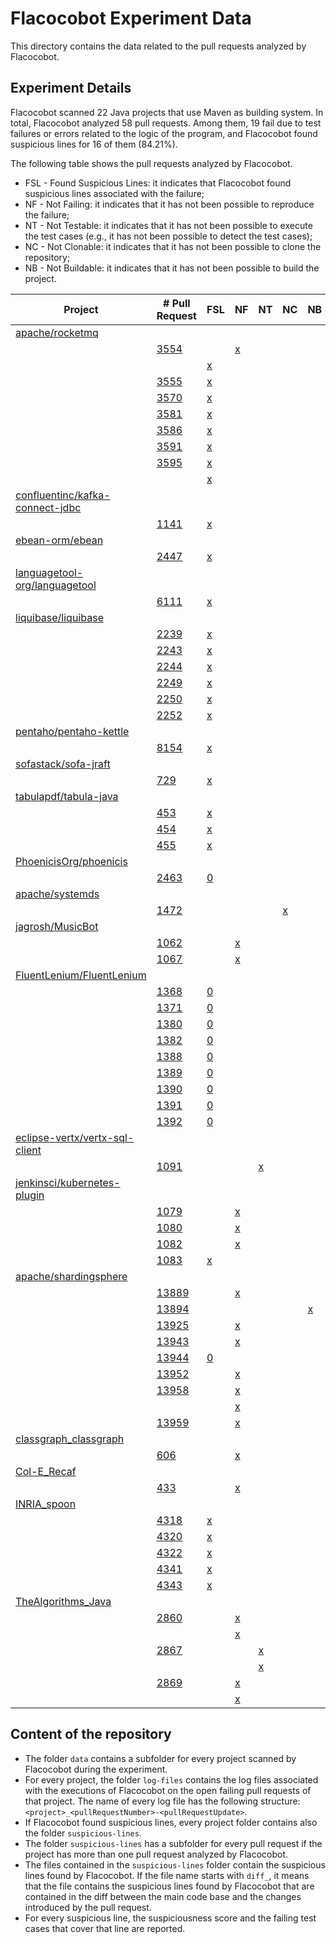 # Flacocobot Experiment Data

This directory contains the data related to the pull requests analyzed by Flacocobot.

## Experiment Details

Flacocobot scanned 22 Java projects that use Maven as building system. In total, Flacocobot analyzed 58 pull requests. Among them, 19 fail due to
test failures or errors related to the logic of the program, and Flacocobot found suspicious lines for 16 of them (84.21%).

The following table shows the pull requests analyzed by Flacocobot.

- FSL - Found Suspicious Lines: it indicates that Flacocobot found suspicious lines associated with the failure;
- NF - Not Failing: it indicates that it has not been possible to reproduce the failure;
- NT - Not Testable: it indicates that it has not been possible to execute the test cases (e.g., it has not been possible to detect the test cases);
- NC - Not Clonable: it indicates that it has not been possible to clone the repository;
- NB - Not Buildable: it indicates that it has not been possible to build the project.

|Project                                                                              |# Pull Request                                                      |FSL                                                                                             |NF                                                                                      |NT                                                                                            |NC                                                              |NB                                                                           |Suggested Lines                                                   |Details                                     |
|-------------------------------------------------------------------------------------|--------------------------------------------------------------------|------------------------------------------------------------------------------------------------|----------------------------------------------------------------------------------------|----------------------------------------------------------------------------------------------|----------------------------------------------------------------|-----------------------------------------------------------------------------|------------------------------------------------------------------|--------------------------------------------|
|[apache/rocketmq](https://github.com/apache/rocketmq)                                |                                                                    |                                                                                                |                                                                                        |                                                                                              |                                                                |                                                                             |                                                                  |[Link](data/apache_rocketmq)                |
|                                                                                     |[3554](https://github.com/apache/rocketmq/pull/3554)                |                                                                                                |[x](data/apache_rocketmq/log-files/apache_rocketmq_pull3554-1.log)                      |                                                                                              |                                                                |                                                                             |                                                                  |                                            |
|                                                                                     |                                                                    |[x](data/apache_rocketmq/log-files/apache_rocketmq_pull3554-2.log)                              |                                                                                        |                                                                                              |                                                                |                                                                             |[Link](data/apache_rocketmq/suspicious-lines/3554)                |                                            |
|                                                                                     |[3555](https://github.com/apache/rocketmq/pull/3555)                |[x](data/apache_rocketmq/log-files/apache_rocketmq_pull3555.log)                                |                                                                                        |                                                                                              |                                                                |                                                                             |[Link](data/apache_rocketmq/suspicious-lines/3555)                |                                            |
|                                                                                     |[3570](https://github.com/apache/rocketmq/pull/3570)                |[x](data/apache_rocketmq/log-files/apache_rocketmq_pull3570.log)                                |                                                                                        |                                                                                              |                                                                |                                                                             |[Link](data/apache_rocketmq/suspicious-lines/3570)                |                                            |
|                                                                                     |[3581](https://github.com/apache/rocketmq/pull/3581)                |[x](data/apache_rocketmq/log-files/apache_rocketmq_pull3581.log)                                |                                                                                        |                                                                                              |                                                                |                                                                             |[Link](data/apache_rocketmq/suspicious-lines/3581)                |                                            |
|                                                                                     |[3586](https://github.com/apache/rocketmq/pull/3586)                |[x](data/apache_rocketmq/log-files/apache_rocketmq_pull3586.log)                                |                                                                                        |                                                                                              |                                                                |                                                                             |[Link](data/apache_rocketmq/suspicious-lines/3586)                |                                            |
|                                                                                     |[3591](https://github.com/apache/rocketmq/pull/3591)                |[x](data/apache_rocketmq/log-files/apache_rocketmq_pull3591.log)                                |                                                                                        |                                                                                              |                                                                |                                                                             |[Link](data/apache_rocketmq/suspicious-lines/3591)                |                                            |
|                                                                                     |[3595](https://github.com/apache/rocketmq/pull/3595)                |[x](data/apache_rocketmq/log-files/apache_rocketmq_pull3595-1.log)                              |                                                                                        |                                                                                              |                                                                |                                                                             |[Update 1](data/apache_rocketmq/suspicious-lines/3595/01)         |                                            |
|                                                                                     |                                                                    |[x](data/apache_rocketmq/log-files/apache_rocketmq_pull3595-2.log)                              |                                                                                        |                                                                                              |                                                                |                                                                             |[Update 2](data/apache_rocketmq/suspicious-lines/3595/02)         |                                            |
|[confluentinc/kafka-connect-jdbc](https://github.com/confluentinc/kafka-connect-jdbc)|                                                                    |                                                                                                |                                                                                        |                                                                                              |                                                                |                                                                             |                                                                  |[Link](data/confluentinc_kafka-connect-jdbc)|
|                                                                                     |[1141](https://github.com/confluentinc/kafka-connect-jdbc/pull/1141)|[x](data/confluentinc_kafka-connect-jdbc/log-files/confluentinc_kafka-connect-jdbc_pull1141.log)|                                                                                        |                                                                                              |                                                                |                                                                             |[Link](data/confluentinc_kafka-connect-jdbc/suspicious-lines/1141)|                                            |
|[ebean-orm/ebean](https://github.com/ebean-orm/ebean)                                |                                                                    |                                                                                                |                                                                                        |                                                                                              |                                                                |                                                                             |                                                                  |[Link](data/ebean-orm_ebean)                |
|                                                                                     |[2447](https://github.com/ebean-orm/ebean/pull/2447)                |[x](data/ebean-orm_ebean/log-files/ebean-orm_ebean_pull2447.log)                                |                                                                                        |                                                                                              |                                                                |                                                                             |[Link](data/ebean-orm_ebean/suspicious-lines/2447)                |                                            |
|[languagetool-org/languagetool](https://github.com/languagetool-org/languagetool)    |                                                                    |                                                                                                |                                                                                        |                                                                                              |                                                                |                                                                             |                                                                  |[Link](data/languagetool-org_languagetool)  |
|                                                                                     |[6111](https://github.com/languagetool-org/languagetool/pull/6111)  |[x](data/languagetool-org_languagetool/log-files/languagetool-org_languagetool_pull6111.log)    |                                                                                        |                                                                                              |                                                                |                                                                             |[Link](data/languagetool-org_languagetool/suspicious-lines/6111)  |                                            |
|[liquibase/liquibase](https://github.com/liquibase/liquibase)                        |                                                                    |                                                                                                |                                                                                        |                                                                                              |                                                                |                                                                             |                                                                  |[Link](data/liquibase_liquibase)            |
|                                                                                     |[2239](https://github.com/liquibase/liquibase/pull/2239)            |[x](data/liquibase_liquibase/log-files/liquibase_liquibase_pull2239.log)                        |                                                                                        |                                                                                              |                                                                |                                                                             |[Link](data/liquibase_liquibase/suspicious-lines/2239)            |                                            |
|                                                                                     |[2243](https://github.com/liquibase/liquibase/pull/2243)            |[x](data/liquibase_liquibase/log-files/liquibase_liquibase_pull2243.log)                        |                                                                                        |                                                                                              |                                                                |                                                                             |[Link](data/liquibase_liquibase/suspicious-lines/2243)            |                                            |
|                                                                                     |[2244](https://github.com/liquibase/liquibase/pull/2244)            |[x](data/liquibase_liquibase/log-files/liquibase_liquibase_pull2244.log)                        |                                                                                        |                                                                                              |                                                                |                                                                             |[Link](data/liquibase_liquibase/suspicious-lines/2244)            |                                            |
|                                                                                     |[2249](https://github.com/liquibase/liquibase/pull/2249)            |[x](data/liquibase_liquibase/log-files/liquibase_liquibase_pull2249.log)                        |                                                                                        |                                                                                              |                                                                |                                                                             |[Link](data/liquibase_liquibase/suspicious-lines/2249)            |                                            |
|                                                                                     |[2250](https://github.com/liquibase/liquibase/pull/2250)            |[x](data/liquibase_liquibase/log-files/liquibase_liquibase_pull2250.log)                        |                                                                                        |                                                                                              |                                                                |                                                                             |[Link](data/liquibase_liquibase/suspicious-lines/2250)            |                                            |
|                                                                                     |[2252](https://github.com/liquibase/liquibase/pull/2252)            |[x](data/liquibase_liquibase/log-files/liquibase_liquibase_pull2252.log)                        |                                                                                        |                                                                                              |                                                                |                                                                             |[Link](data/liquibase_liquibase/suspicious-lines/2252)            |                                            |
|[pentaho/pentaho-kettle](https://github.com/pentaho/pentaho-kettle)                  |                                                                    |                                                                                                |                                                                                        |                                                                                              |                                                                |                                                                             |                                                                  |[Link](data/pentaho_pentaho-kettle)         |
|                                                                                     |[8154](https://github.com/pentaho/pentaho-kettle/pull/8154)         |[x](data/pentaho_pentaho-kettle/log-files/pentaho_pentaho-kettle_pull8154.log)                  |                                                                                        |                                                                                              |                                                                |                                                                             |[Link](data/pentaho_pentaho-kettle/suspicious-lines/8154)         |                                            |
|[sofastack/sofa-jraft](https://github.com/sofastack/sofa-jraft)                      |                                                                    |                                                                                                |                                                                                        |                                                                                              |                                                                |                                                                             |                                                                  |[Link](data/sofastack_sofa-jraft)           |
|                                                                                     |[729](https://github.com/sofastack/sofa-jraft/pull/729)             |[x](data/sofastack_sofa-jraft/log-files/sofastack_sofa-jraft_pull729.log)                       |                                                                                        |                                                                                              |                                                                |                                                                             |[Link](data/sofastack_sofa-jraft/suspicious-lines/729)            |                                            |
|[tabulapdf/tabula-java](https://github.com/tabulapdf/tabula-java)                    |                                                                    |                                                                                                |                                                                                        |                                                                                              |                                                                |                                                                             |                                                                  |[Link](data/tabulapdf_tabula-java)          |
|                                                                                     |[453](https://github.com/tabulapdf/tabula-java/pull/453)            |[x](data/tabulapdf_tabula-java/log-files/tabulapdf_tabula-java_pull453.log)                     |                                                                                        |                                                                                              |                                                                |                                                                             |[Link](data/tabulapdf_tabula-java/suspicious-lines/453)           |                                            |
|                                                                                     |[454](https://github.com/tabulapdf/tabula-java/pull/454)            |[x](data/tabulapdf_tabula-java/log-files/tabulapdf_tabula-java_pull454.log)                     |                                                                                        |                                                                                              |                                                                |                                                                             |[Link](data/tabulapdf_tabula-java/suspicious-lines/454)           |                                            |
|                                                                                     |[455](https://github.com/tabulapdf/tabula-java/pull/455)            |[x](data/tabulapdf_tabula-java/log-files/tabulapdf_tabula-java_pull455.log)                     |                                                                                        |                                                                                              |                                                                |                                                                             |[Link](data/tabulapdf_tabula-java/suspicious-lines/455)           |                                            |
|[PhoenicisOrg/phoenicis](https://github.com/PhoenicisOrg/phoenicis)                  |                                                                    |                                                                                                |                                                                                        |                                                                                              |                                                                |                                                                             |                                                                  |[Link](data/PhoenicisOrg_phoenicis)         |
|                                                                                     |[2463](https://github.com/PhoenicisOrg/phoenicis/pull/2463)         |[0](data/PhoenicisOrg_phoenicis/log-files/PhoenicisOrg_phoenicis_pull2463.log)                 |                                                                                        |                                                                                              |                                                                |                                                                             |                                                                  |                                            |
|[apache/systemds](https://github.com/apache/systemds)                                |                                                                    |                                                                                                |                                                                                        |                                                                                              |                                                                |                                                                             |                                                                  |[Link](data/apache_systemds)                |
|                                                                                     |[1472](https://github.com/apache/systemds/pull/1472)                |                                                                                                |                                                                                        |                                                                                              |[x](data/apache_systemds/log-files/apache_systemds_pull1472.log)|                                                                             |                                                                  |                                            |
|[jagrosh/MusicBot](https://github.com/jagrosh/MusicBot)                              |                                                                    |                                                                                                |                                                                                        |                                                                                              |                                                                |                                                                             |                                                                  |[Link](data/jagrosh_MusicBot)               |
|                                                                                     |[1062](https://github.com/jagrosh/MusicBot/pull/1062)               |                                                                                                |[x](data/jagrosh_MusicBot/log-files/jagrosh_MusicBot_pull1062.log)                      |                                                                                              |                                                                |                                                                             |                                                                  |                                            |
|                                                                                     |[1067](https://github.com/jagrosh/MusicBot/pull/1067)               |                                                                                                |[x](data/jagrosh_MusicBot/log-files/jagrosh_MusicBot_pull1067.log)                      |                                                                                              |                                                                |                                                                             |                                                                  |                                            |
|[FluentLenium/FluentLenium](https://github.com/FluentLenium/FluentLenium)            |                                                                    |                                                                                                |                                                                                        |                                                                                              |                                                                |                                                                             |                                                                  |[Link](data/FluentLenium_FluentLenium)      |
|                                                                                     |[1368](https://github.com/FluentLenium/FluentLenium/pull/1368)      |[0](data/FluentLenium_FluentLenium/log-files/FluentLenium_FluentLenium_pull1368.log)            |                                                                                        |                                                                                              |                                                                |                                                                             |                                                                  |                                            |
|                                                                                     |[1371](https://github.com/FluentLenium/FluentLenium/pull/1371)      |[0](data/FluentLenium_FluentLenium/log-files/FluentLenium_FluentLenium_pull1371.log)            |                                                                                        |                                                                                              |                                                                |                                                                             |                                                                  |                                            |
|                                                                                     |[1380](https://github.com/FluentLenium/FluentLenium/pull/1380)      |[0](data/FluentLenium_FluentLenium/log-files/FluentLenium_FluentLenium_pull1380.log)           |                                                                                        |                                                                                              |                                                                |                                                                             |                                                                  |                                            |
|                                                                                     |[1382](https://github.com/FluentLenium/FluentLenium/pull/1382)      |[0](data/FluentLenium_FluentLenium/log-files/FluentLenium_FluentLenium_pull1382.log)           |                                                                                        |                                                                                              |                                                                |                                                                             |                                                                  |                                            |
|                                                                                     |[1388](https://github.com/FluentLenium/FluentLenium/pull/1388)      |[0](data/FluentLenium_FluentLenium/log-files/FluentLenium_FluentLenium_pull1388.log)            |                                                                                        |                                                                                              |                                                                |                                                                             |                                                                  |                                            |
|                                                                                     |[1389](https://github.com/FluentLenium/FluentLenium/pull/1389)      |[0](data/FluentLenium_FluentLenium/log-files/FluentLenium_FluentLenium_pull1389.log)            |                                                                                        |                                                                                              |                                                                |                                                                             |                                                                  |                                            |
|                                                                                     |[1390](https://github.com/FluentLenium/FluentLenium/pull/1390)      |[0](data/FluentLenium_FluentLenium/log-files/FluentLenium_FluentLenium_pull1390.log)            |                                                                                        |                                                                                              |                                                                |                                                                             |                                                                  |                                            |
|                                                                                     |[1391](https://github.com/FluentLenium/FluentLenium/pull/1391)      |[0](data/FluentLenium_FluentLenium/log-files/FluentLenium_FluentLenium_pull1391.log)            |                                                                                        |                                                                                              |                                                                |                                                                             |                                                                  |                                            |
|                                                                                     |[1392](https://github.com/FluentLenium/FluentLenium/pull/1392)      |[0](data/FluentLenium_FluentLenium/log-files/FluentLenium_FluentLenium_pull1392.log)            |                                                                                        |                                                                                              |                                                                |                                                                             |                                                                  |                                            |
|[eclipse-vertx/vertx-sql-client](https://github.com/eclipse-vertx/vertx-sql-client)  |                                                                    |                                                                                                |                                                                                        |                                                                                              |                                                                |                                                                             |                                                                  |[Link](data/eclipse-vertx_vertx-sql-client) |
|                                                                                     |[1091](https://github.com/eclipse-vertx/vertx-sql-client/pull/1091) |                                                                                                |                                                                                        |[x](data/eclipse-vertx_vertx-sql-client/log-files/eclipse-vertx_vertx-sql-client_pull1091.log)|                                                                |                                                                             |                                                                  |                                            |
|[jenkinsci/kubernetes-plugin](https://github.com/jenkinsci/kubernetes-plugin)        |                                                                    |                                                                                                |                                                                                        |                                                                                              |                                                                |                                                                             |                                                                  |[Link](data/jenkinsci_kubernetes-plugin)    |
|                                                                                     |[1079](https://github.com/jenkinsci/kubernetes-plugin/pull/1079)    |                                                                                                |[x](data/jenkinsci_kubernetes-plugin/log-files/jenkinsci_kubernetes-plugin_pull1079.log)|                                                                                              |                                                                |                                                                             |                                                                  |                                            |
|                                                                                     |[1080](https://github.com/jenkinsci/kubernetes-plugin/pull/1080)    |                                                                                                |[x](data/jenkinsci_kubernetes-plugin/log-files/jenkinsci_kubernetes-plugin_pull1080.log)|                                                                                              |                                                                |                                                                             |                                                                  |                                            |
|                                                                                     |[1082](https://github.com/jenkinsci/kubernetes-plugin/pull/1082)    |                                                                                                |[x](data/jenkinsci_kubernetes-plugin/log-files/jenkinsci_kubernetes-plugin_pull1082.log)|                                                                                              |                                                                |                                                                             |                                                                  |                                            |
|                                                                                     |[1083](https://github.com/jenkinsci/kubernetes-plugin/pull/1083)    |[x](data/jenkinsci_kubernetes-plugin/log-files/jenkinsci_kubernetes-plugin_pull1083.log)        |                                                                                        |                                                                                              |                                                                |                                                                             |[Link](data/jenkinsci_kubernetes-plugin/suspicious-lines/1083)    |                                            |
|[apache/shardingsphere](https://github.com/apache/shardingsphere)                    |                                                                    |                                                                                                |                                                                                        |                                                                                              |                                                                |                                                                             |                                                                  |[Link](data/apache_shardingsphere)          |
|                                                                                     |[13889](https://github.com/apache/shardingsphere/pull/13889)        |                                                                                                |[x](data/apache_shardingsphere/log-files/apache_shardingsphere_pull13889.log)           |                                                                                              |                                                                |                                                                             |                                                                  |                                            |
|                                                                                     |[13894](https://github.com/apache/shardingsphere/pull/13894)        |                                                                                                |                                                                                        |                                                                                              |                                                                |[x](data/apache_shardingsphere/log-files/apache_shardingsphere_pull13894.log)|                                                                  |                                            |
|                                                                                     |[13925](https://github.com/apache/shardingsphere/pull/13925)        |                                                                                                |[x](data/apache_shardingsphere/log-files/apache_shardingsphere_pull13925.log)           |                                                                                              |                                                                |                                                                             |                                                                  |                                            |
|                                                                                     |[13943](https://github.com/apache/shardingsphere/pull/13943)        |                                                                                                |[x](data/apache_shardingsphere/log-files/apache_shardingsphere_pull13943.log)           |                                                                                              |                                                                |                                                                             |                                                                  |                                            |
|                                                                                     |[13944](https://github.com/apache/shardingsphere/pull/13944)        |[0](data/apache_shardingsphere/log-files/apache_shardingsphere_pull13944.log)                  |                                                                                        |                                                                                              |                                                                |                                                                             |                                                                  |                                            |
|                                                                                     |[13952](https://github.com/apache/shardingsphere/pull/13952)        |                                                                                                |[x](data/apache_shardingsphere/log-files/apache_shardingsphere_pull13952.log)           |                                                                                              |                                                                |                                                                             |                                                                  |                                            |
|                                                                                     |[13958](https://github.com/apache/shardingsphere/pull/13958)        |                                                                                                |[x](data/apache_shardingsphere/log-files/apache_shardingsphere_pull13958-1.log)         |                                                                                              |                                                                |                                                                             |                                                                  |                                            |
|                                                                                     |                                                                    |                                                                                                |[x](data/apache_shardingsphere/log-files/apache_shardingsphere_pull13958-2.log)         |                                                                                              |                                                                |                                                                             |                                                                  |                                            |
|                                                                                     |[13959](https://github.com/apache/shardingsphere/pull/13959)        |                                                                                                |[x](data/apache_shardingsphere/log-files/apache_shardingsphere_pull13959.log)           |                                                                                              |                                                                |                                                                             |                                                                  |                                            |
|[classgraph_classgraph](https://github.com/classgraph/classgraph)|                                                        |                                                        |                                                                          |                                                                       |   |   |                                              |[Link](data/classgraph_classgraph)|
|                                                                 |[606](https://github.com/classgraph/classgraph/pull/606)|                                                        |[x](data/classgraph_classgraph/log-files/classgraph_classgraph_pull606.log)|                                                                       |   |   |                                              |                                  |
|[Col-E_Recaf](https://github.com/Col-E/Recaf)                    |                                                        |                                                        |                                                                          |                                                                       |   |   |                                              |[Link](data/Col-E_Recaf)          |
|                                                                 |[433](https://github.com/Col-E/Recaf/pull/433)          |                                                        |[x](data/Col-E_Recaf/log-files/Col-E_Recaf_pull433.log)                   |                                                                       |   |   |                                              |                                  |
|[INRIA_spoon](https://github.com/INRIA/spoon)                    |                                                        |                                                        |                                                                          |                                                                       |   |   |                                              |[Link](data/INRIA_spoon)          |
|                                                                 |[4318](https://github.com/INRIA/spoon/pull/4318)        |[x](data/INRIA_spoon/log-files/INRIA_spoon_pull4318.log)|                                                                          |                                                                       |   |   |[Link](data/INRIA_spoon/suspicious-lines/4318)|                                  |
|                                                                 |[4320](https://github.com/INRIA/spoon/pull/4320)        |[x](data/INRIA_spoon/log-files/INRIA_spoon_pull4320.log)|                                                                          |                                                                       |   |   |[Link](data/INRIA_spoon/suspicious-lines/4320)|                                  |
|                                                                 |[4322](https://github.com/INRIA/spoon/pull/4322)        |[x](data/INRIA_spoon/log-files/INRIA_spoon_pull4322.log)|                                                                          |                                                                       |   |   |[Link](data/INRIA_spoon/suspicious-lines/4322)|                                  |
|                                                                 |[4341](https://github.com/INRIA/spoon/pull/4341)        |[x](data/INRIA_spoon/log-files/INRIA_spoon_pull4341.log)|                                                                          |                                                                       |   |   |[Link](data/INRIA_spoon/suspicious-lines/4341)|                                  |
|                                                                 |[4343](https://github.com/INRIA/spoon/pull/4343)        |[x](data/INRIA_spoon/log-files/INRIA_spoon_pull4343.log)|                                                                          |                                                                       |   |   |[Link](data/INRIA_spoon/suspicious-lines/4343)|                                  |
|[TheAlgorithms_Java](https://github.com/TheAlgorithms/Java)      |                                                        |                                                        |                                                                          |                                                                       |   |   |                                              |[Link](data/TheAlgorithms_Java)   |
|                                                                 |[2860](https://github.com/TheAlgorithms/Java/pull/2860) |                                                        |[x](data/TheAlgorithms_Java/log-files/TheAlgorithms_Java_pull2860-1.log)  |                                                                       |   |   |                                              |                                  |
|                                                                 |                                                        |                                                        |[x](data/TheAlgorithms_Java/log-files/TheAlgorithms_Java_pull2860-2.log)  |                                                                       |   |   |                                              |                                  |
|                                                                 |[2867](https://github.com/TheAlgorithms/Java/pull/2867) |                                                        |                                                                          |[x](data/TheAlgorithms_Java/log-files/TheAlgorithms_Java_pull2867-1.log)|   |   |                                              |                                  |
|                                                                 |                                                        |                                                        |                                                                          |[x](data/TheAlgorithms_Java/log-files/TheAlgorithms_Java_pull2867-2.log)|   |   |                                              |                                  |
|                                                                 |[2869](https://github.com/TheAlgorithms/Java/pull/2869) |                                                        |[x](data/TheAlgorithms_Java/log-files/TheAlgorithms_Java_pull2869-1.log)  |                                                                       |   |   |                                              |                                  |
|                                                                 |                                                        |                                                        |[x](data/TheAlgorithms_Java/log-files/TheAlgorithms_Java_pull2869-2.log)  |                                                                       |   |   |                                              |                                  |


## Content of the repository

- The folder `data` contains a subfolder for every project scanned by Flacocobot during the experiment. 
- For every project, the folder `log-files` contains the log files associated with the executions of Flacocobot on the open failing pull requests of that project. The name of every log file has the following structure: `<project>_<pullRequestNumber>-<pullRequestUpdate>`.
- If Flacocobot found suspicious lines, every project folder contains also the folder `suspicious-lines`.
- The folder `suspicious-lines` has a subfolder for every pull request if the project has more than one pull request analyzed by Flacocobot.
- The files contained in the `suspicious-lines` folder contain the suspicious lines found by Flacocobot. If the file name starts with `diff_`, it means that the file contains the suspicious lines found by Flacocobot that are contained in the diff between the main code base and the changes introduced by the pull request.
- For every suspicious line, the suspiciousness score and the failing test cases that cover that line are reported.
